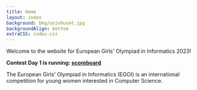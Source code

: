 ```yaml
---
title: Home
layout: index
background: bkg/univhuset.jpg
backgroundAlign: bottom
extraCSS: index.css
---
```


Welcome to the website for European Girls' Olympiad in Informatics 2023!

**Contest Day 1 is running: [scoreboard](/scoreboard)**

The European Girls’ Olympiad in Informatics (EGOI) is an international competition for young women interested in Computer Science.

<div id="time-remaining"></div>
